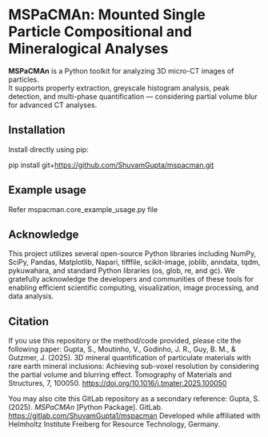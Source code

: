 # MSPaCMAn: Mounted Single Particle Compositional and Mineralogical Analyses

**MSPaCMAn** is a Python toolkit for analyzing 3D micro-CT images of particles.  
It supports property extraction, greyscale histogram analysis, peak detection, and multi-phase quantification — 
considering partial volume blur for advanced CT analyses.


## Installation

Install directly using pip:

pip install git+https://github.com/ShuvamGupta/mspacman.git

## Example usage
Refer mspacman.core_example_usage.py file

## Acknowledge
This project utilizes several open-source Python libraries including NumPy, SciPy, Pandas, Matplotlib, 
Napari, tifffile, scikit-image, joblib, anndata, tqdm, pykuwahara, and standard Python libraries 
(os, glob, re, and gc). We gratefully acknowledge the developers and communities of these tools 
for enabling efficient scientific computing, visualization, image processing, and data analysis.

## Citation

If you use this repository or the method/code provided, please cite the following paper:
Gupta, S., Moutinho, V., Godinho, J. R., Guy, B. M., & Gutzmer, J. (2025). 3D mineral quantification of particulate 
materials with rare earth mineral inclusions: Achieving sub-voxel resolution by considering the partial volume and blurring effect. 
Tomography of Materials and Structures, 7, 100050. https://doi.org/10.1016/j.tmater.2025.100050

You may also cite this GitLab repository as a secondary reference:
Gupta, S. (2025). *MSPaCMAn* [Python Package]. GitLab. https://gitlab.com/ShuvamGupta1/mspacman
Developed while affiliated with Helmholtz Institute Freiberg for Resource Technology, Germany.
